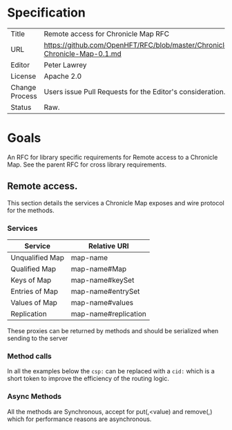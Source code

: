 # Specification

|         |                                                                         |
|:------- | ----------------------------------------------------------------------- |
| Title   | Remote access for Chronicle Map RFC                                     |
| URL     | https://github.com/OpenHFT/RFC/blob/master/Chronicle/Map/Remote/Remote-Chronicle-Map-0.1.md |
| Editor  | Peter Lawrey                                                            |
| License | Apache 2.0                                                              |
| Change Process | Users issue Pull Requests for the Editor's consideration.        |
| Status  | Raw.                                                                    |

# Goals
An RFC for library specific requirements for Remote access to a Chronicle Map. See the parent RFC for cross library requirements.

## Remote access.
This section details the services a Chronicle Map exposes and wire protocol for the methods.

### Services
| Service           | Relative URI                  |
| ----------------- | ----------------------------- |
| Unqualified Map   | map-name                      |
| Qualified Map     | map-name#Map                  |
| Keys of Map       | map-name#keySet               |
| Entries of Map    | map-name#entrySet             |
| Values of Map     | map-name#values               |
| Replication       | map-name#replication          |

These proxies can be returned by methods and should be serialized when sending to the server

### Method calls
In all the examples below the `csp:` can be replaced with a `cid:` which is a short token to improve the efficiency of the routing logic.

### Async Methods

All the methods are Synchronous, accept for put(<key>,<value) and remove(<key>,<value>) which for performance reasons are asynchronous.



